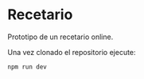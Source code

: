 # Recetario 

Prototipo de un recetario online.

Una vez clonado el repositorio ejecute:

```bash
npm run dev
```